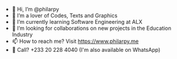 - 👋 Hi, I’m @philarpy
- 💞️ I’m a lover of Codes, Texts and Graphics
- 🌱 I’m currently learning Software Engineering at ALX 
- 👀 I’m looking for collaborations on new projects in the Education Industry
- 📫 How to reach me? Visit https://www.philarpy.me
- 👋 Call? +233 20 228 4040 (I'm also available on WhatsApp)

<!---
Philarpy/Philarpy is a ✨ special ✨ repository because its `README.md` (this file) appears on your GitHub profile.
You can click the Preview link to take a look at your changes.
--->
